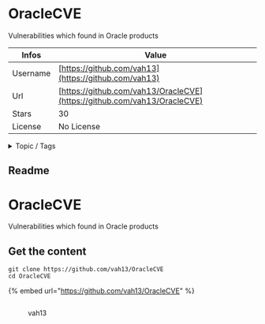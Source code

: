 # OracleCVE

Vulnerabilities which found in Oracle products

| Infos    | Value                                                              |
| -------- | -------------------------------------------------------------------|
| Username | [https://github.com/vah13](https://github.com/vah13) |
| Url      | [https://github.com/vah13/OracleCVE](https://github.com/vah13/OracleCVE)                                               |
| Stars    | 30                                                          |
| License  | No License                                                        |

<details>

<summary>Topic / Tags</summary>

* cve-2017-10147* cve-2017-10148* cve-2017-10366* cve-2017-10409* cve-2017-10410* cve-2017-10411* cve-2017-10412* cve-2017-10413* cve-2017-10414* cve-2017-10415* cve-2017-10416* cve-2017-10417* cwe-117* cwe-306* exploit* oracle* patch* vulnerability

</details>

## Readme

# OracleCVE
Vulnerabilities which found in Oracle products



## Get the content

```
git clone https://github.com/vah13/OracleCVE
cd OracleCVE
```

{% embed url="https://github.com/vah13/OracleCVE" %}

<figure><img src="https://avatars.githubusercontent.com/u/7976421?v=4" alt=""><figcaption><p>vah13</p></figcaption></figure>
